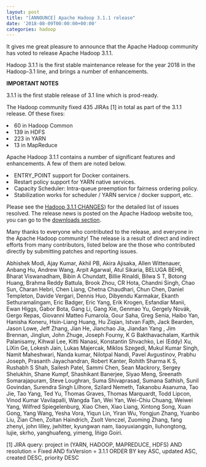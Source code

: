 ```yaml
---
layout: post
title: "[ANNOUNCE] Apache Hadoop 3.1.1 release"
date: '2018-08-09T00:00:00+00:00'
categories: hadoop
---
```

<p>
It gives me great pleasure to announce that the Apache Hadoop community has voted to release Apache Hadoop 3.1.1.
</p>

<p>
Hadoop 3.1.1 is the first stable maintenance release for the year 2018 in the Hadoop-3.1 line, and brings a number of enhancements.
</p>

<p>
<B>IMPORTANT NOTES</B>
</p>

<p>
3.1.1 is the first stable release of 3.1 line which is prod-ready.
</p>

<p>
The Hadoop community fixed 435 JIRAs [1] in total as part of the 3.1.1 release. Of these fixes:
</p>

<LI> 60 in Hadoop Common</LI>
<LI> 139 in HDFS </LI>
<LI> 223 in YARN </LI>
<LI> 13 in MapReduce </LI>

<p>
Apache Hadoop 3.1.1 contains a number of significant features and enhancements. A few of them are noted below.
</p>

<LI>ENTRY_POINT support for Docker containers.</LI>
<LI>Restart policy support for YARN native services.</LI>
<LI>Capacity Scheduler: Intra-queue preemption for fairness ordering policy.</LI>
<LI>Stabilization works for scheduler / YARN service / docker support, etc.</LI>

<P>
Please see the <a href="http://hadoop.apache.org/docs/r3.1.1/hadoop-project-dist/hadoop-common/release/3.1.1/CHANGES.3.1.1.html">Hadoop 3.1.1 CHANGES</a>) for the detailed list of issues resolved. The release news is posted on the Apache Hadoop website too, you can go to the <a href="http://hadoop.apache.org/releases.html#Download">downloads section</a>.
</P>

<P>
Many thanks to everyone who contributed to the release, and everyone in the Apache Hadoop community! The release is a result of direct and indirect efforts from many contributors, listed below are the those who contributed directly by submitting patches and reporting issues.
</P>

<P>
Abhishek Modi, Ajay Kumar, Akhil PB, Akira Ajisaka, Allen Wittenauer, Anbang Hu, Andrew Wang, Arpit Agarwal, Atul Sikaria, BELUGA BEHR, Bharat Viswanadham, Bibin A Chundatt, Billie Rinaldi, Bilwa S T, Botong Huang, Brahma Reddy Battula, Brook Zhou, CR Hota, Chandni Singh, Chao Sun, Charan Hebri, Chen Liang, Chetna Chaudhari, Chun Chen, Daniel Templeton, Davide  Vergari, Dennis Huo, Dibyendu Karmakar, Ekanth Sethuramalingam, Eric Badger, Eric Yang, Erik Krogen, Esfandiar Manii, Ewan Higgs, Gabor Bota, Gang Li, Gang Xie, Genmao Yu, Gergely Novák, Gergo Repas, Giovanni Matteo Fumarola, Gour Saha, Greg Senia, Haibo Yan, Hanisha Koneru, Hsin-Liang Huang, Hu Ziqian, Istvan Fajth, Jack Bearden, Jason Lowe, Jeff Zhang, Jian He, Jianchao Jia, Jiandan Yang , Jim Brennan, Jinglun, John Zhuge, Joseph Fourny, K G Bakthavachalam, Karthik Palanisamy, Kihwal Lee, Kitti Nanasi, Konstantin Shvachko, Lei (Eddy) Xu, LiXin Ge, Lokesh Jain, Lukas Majercak, Miklos Szegedi, Mukul Kumar Singh, Namit Maheshwari, Nanda kumar, Nilotpal Nandi, Pavel Avgustinov, Prabhu Joseph, Prasanth Jayachandran, Robert Kanter, Rohith Sharma K S, Rushabh S Shah, Sailesh Patel, Sammi Chen, Sean Mackrory, Sergey Shelukhin, Shane Kumpf, Shashikant Banerjee, Siyao Meng, Sreenath Somarajapuram, Steve Loughran, Suma Shivaprasad, Sumana Sathish, Sunil Govindan, Surendra Singh Lilhore, Szilard Nemeth, Takanobu Asanuma, Tao Jie, Tao Yang, Ted Yu, Thomas Graves, Thomas Marquardt, Todd Lipcon, Vinod Kumar Vavilapalli, Wangda Tan, Wei Yan, Wei-Chiu Chuang, Weiwei Yang, Wilfred Spiegelenburg, Xiao Chen, Xiao Liang, Xintong Song, Xuan Gong, Yang Wang, Yesha Vora, Yiqun Lin, Yiran Wu, Yongjun Zhang, Yuanbo Liu, Zian Chen, Zoltan Haindrich, Zsolt Venczel, Zuoming Zhang, fang zhenyi, john lilley, jwhitter, kyungwan nam, liaoyuxiangqin, liuhongtong, lujie, skrho, yanghuafeng, yimeng, Íñigo Goiri.
</P>

<P>
[1] JIRA query: project in (YARN, HADOOP, MAPREDUCE, HDFS) AND resolution = Fixed AND fixVersion = 3.1.1 ORDER BY key ASC, updated ASC, created DESC, priority DESC 
</P>
